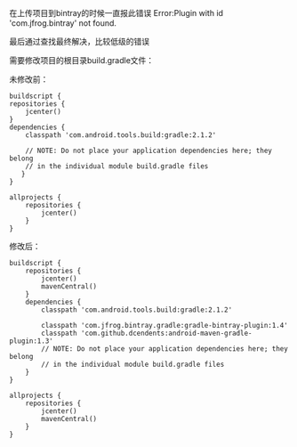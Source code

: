在上传项目到bintray的时候一直报此错误
Error:Plugin with id 'com.jfrog.bintray' not found.

最后通过查找最终解决，比较低级的错误

需要修改项目的根目录build.gradle文件：

未修改前：

    buildscript {
    repositories {
        jcenter()
    }
    dependencies {
        classpath 'com.android.tools.build:gradle:2.1.2'

        // NOTE: Do not place your application dependencies here; they belong
        // in the individual module build.gradle files
       }
    }

    allprojects {
        repositories {
            jcenter()
        }
    }

修改后：

    buildscript {
        repositories {
            jcenter()
            mavenCentral()
        }
        dependencies {
            classpath 'com.android.tools.build:gradle:2.1.2'
            
            classpath 'com.jfrog.bintray.gradle:gradle-bintray-plugin:1.4'
            classpath 'com.github.dcendents:android-maven-gradle-plugin:1.3'
            // NOTE: Do not place your application dependencies here; they belong
            // in the individual module build.gradle files
        }
    }
    
    allprojects {
        repositories {
            jcenter()
            mavenCentral()
        }
    }

